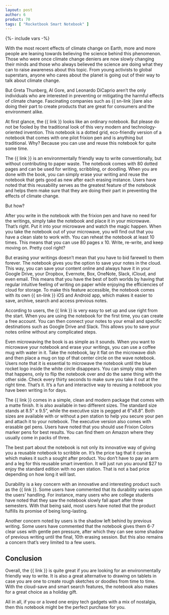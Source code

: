 ```yaml
---
layout: post
author: 6
product: 70
tags: [ "Rocketbook Smart Notebook" ]
---
```


{%- include vars -%}

With the most recent effects of climate change on Earth, more and more people are leaning towards believing the science behind this phenomenon. Those who were once climate change deniers are now slowly changing their minds and those who always believed the science are doing what they can to raise awareness about this topic. From young activists to global superstars, anyone who cares about the planet is going out of their way to talk about climate change.

  

But Greta Thunberg, Al Gore, and Leonardo DiCaprio aren’t the only individuals who are interested in preventing or mitigating the harmful effects of climate change. Fascinating companies such as {{ sn-link }}are also doing their part to create products that are great for consumers and the environment alike.

  

At first glance, the {{ link }} looks like an ordinary notebook. But please do not be fooled by the traditional look of this very modern and technology-oriented invention. This notebook is a dotted grid, eco-friendly version of a notebook that comes with one pilot frixion pen and is anything but traditional. Why? Because you can use and reuse this notebook for quite some time.

  

The {{ link }} is an environmentally friendly way to write conventionally, but without contributing to paper waste. The notebook comes with 80 dotted pages and can be used for writing, scribbling, or doodling. When you are done with the book, you can simply erase your writing and reuse the notebook that gets good as new after each erasing instance. Users have noted that this reusability serves as the greatest feature of the notebook and helps them make sure that they are doing their part in preventing the effects of climate change.

  

But how?

  

After you write in the notebook with the frixion pen and have no need for the writings, simply take the notebook and place it in your microwave. That’s right. Put it into your microwave and watch the magic happen. When you take the notebook out of your microwave, you will find out that you have a clean slate to work with. You can reheat the notebook at least 10 times. This means that you can use 80 pages x 10. Write, re-write, and keep moving on. Pretty cool right?

  

But erasing your writings doesn’t mean that you have to bid farewell to them forever. The notebook gives you the option to save your notes in the cloud. This way, you can save your content online and always have it in your Google Drive, your Dropbox, Evernote, Box, OneNote, Slack, iCloud, and even email. This means that you have the best of both worlds by having that regular intuitive feeling of writing on paper while enjoying the efficiencies of cloud for storage. To make this feature accessible, the notebook comes with its own {{ sn-link }} iOS and Android app, which makes it easier to save, archive, search and access previous notes.

  

According to users, the {{ link }} is very easy to set up and use right from the start. When you are using the notebook for the first time, you can create a free account. You can then connect your notes to your email and specific destinations such as Google Drive and Slack. This allows you to save your notes online without any complicated steps.

  

Even microwaving the book is as simple as it sounds. When you want to microwave your notebook and erase your writings, you can use a coffee mug with water in it. Take the notebook, lay it flat on the microwave dish and then place a mug on top of that center circle on the wave notebook. Users note that it is essential to microwave the notebook until the blue rocket logo inside the white circle disappears. You can simply stop when that happens, only to flip the notebook over and do the same thing with the other side. Check every thirty seconds to make sure you take it out at the right time. That’s it. It’s a fun and interactive way to reusing a notebook you have been writing in for days.

  
  

The {{ link }} comes in a simple, clean and modern package that comes with a matte finish. It is also available in two different sizes. The standard size stands at 8.5" x 9.5”, while the executive size is pegged at 6”x8.8”. Both sizes are available with or without a pen station to help you secure your pen and attach it to your notebook. The executive version also comes with erasable gel pens. Users have noted that you should use Frixion Colors marker pens for best results. You can find them on Amazon where they usually come in packs of three.

  

The best part about the notebook is not only its innovative way of giving you a reusable notebook to scribble on. It’s the price tag that it carries which makes it such a sought after product. You don’t have to pay an arm and a leg for this reusable smart invention. It will just run you around $27 to enjoy the standard edition with no pen station. That is not a bad price depending on how long it will last.

  

Durability is a key concern with an innovative and interesting product such as the {{ link }}. Some users have commented that its durability varies upon the users’ handling. For instance, many users who are college students have noted that they saw the notebook slowly fall apart after three semesters. With that being said, most users have noted that the product fulfills its promise of being long-lasting.

  

Another concern noted by users is the shadow left behind by previous writing. Some users have commented that the notebook gives them 6-7 clear uses with gentle pen pressure, after which they can see some shadow of previous writing until the final, 10th erasing session. But this also remains a concern that’s very limited to a few users.

  

## Conclusion

Overall, the {{ link }} is quite great if you are looking for an environmentally friendly way to write. It is also a great alternative to drawing on tablets in case you are one to create rough sketches or doodles from time to time. With the cloud-save and smart search features, the notebook also makes for a great choice as a holiday gift.

  

All in all, if you or a loved one enjoy tech gadgets with a mix of nostalgia, then this notebook might be the perfect purchase for you.

